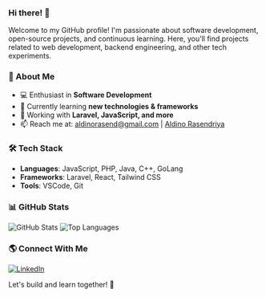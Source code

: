 ### Hi there! 👋

Welcome to my GitHub profile! I'm passionate about software development, open-source projects, and continuous learning. Here, you'll find projects related to web development, backend engineering, and other tech experiments.

### 🚀 About Me
- 💻 Enthusiast in **Software Development**
- 🌱 Currently learning **new technologies & frameworks**
- 🔧 Working with **Laravel, JavaScript, and more**
- 📫 Reach me at: aldinorasend@gmail.com | [Aldino Rasendriya](https://www.linkedin.com/in/aldinorasend/)

### 🛠 Tech Stack
- **Languages**: JavaScript, PHP, Java, C++, GoLang
- **Frameworks**: Laravel, React, Tailwind CSS
- **Tools**: VSCode, Git

### 📊 GitHub Stats
![GitHub Stats](https://github-readme-stats.vercel.app/api?username=Aldinorasend&show_icons=true&theme=dark)
![Top Languages](https://github-readme-stats.vercel.app/api/top-langs/?username=Aldinorasend&layout=compact&theme=dark)

### 🌎 Connect With Me
[![LinkedIn](https://img.shields.io/badge/LinkedIn-Profile-blue?style=flat&logo=linkedin)](https://linkedin.com/in/aldinorasend) 

Let's build and learn together! 🚀
